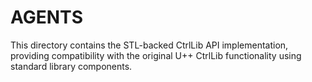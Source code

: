 # AGENTS

This directory contains the STL-backed CtrlLib API implementation, providing compatibility with the original U++ CtrlLib functionality using standard library components.